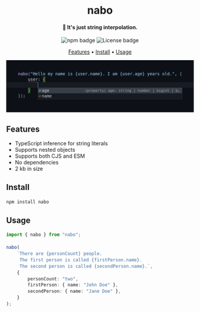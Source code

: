 <h1 align="center">nabo</h1>

<h4 align="center">🧵 It's just string interpolation.</h1>

<p align="center">
    <img src="https://img.shields.io/npm/v/nabo?style=for-the-badge" alt="npm badge">
    <img src="https://img.shields.io/github/license/EmilioBarradas/nabo?style=for-the-badge" alt="License badge">
</p>

<p align="center">
  <a href="#features">Features</a> •
  <a href="#install">Install</a> •
  <a href="#usage">Usage</a>
</p>

<img src="https://raw.githubusercontent.com/EmilioBarradas/nabo/main/images/banner.png" alt="Showcases package's TypeScript inference on string literals">

## Features

-   TypeScript inference for string literals
-   Supports nested objects
-   Supports both CJS and ESM
-   No dependencies
-   2 kb in size

## Install

```sh
npm install nabo
```

## Usage

```ts
import { nabo } from "nabo";

nabo(
    `There are {personCount} people.
     The first person is called {firstPerson.name}.
     The second person is called {secondPerson.name}.`,
    {
        personCount: "two",
        firstPerson: { name: "John Doe" },
        secondPerson: { name: "Jane Doe" },
    }
);
```
